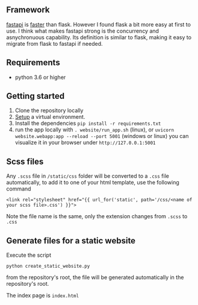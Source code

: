 ## Framework

[fastapi](https://fastapi.tiangolo.com/) is  [faster](https://medium.com/@ahmed.nafies/why-did-we-choose-fast-api-over-flask-and-django-for-our-restful-micro-services-77589534c036) than flask. However I found flask a bit more
 easy at first to use. I think what makes fastapi strong is the concurrency and
  asnychronuous capability. Its definition is similar to flask, making it easy to migrate from
   flask to fastapi if needed.


## Requirements

* python 3.6 or higher

## Getting started

1. Clone the repository locally
2. [Setup](https://oemof.readthedocs.io/en/latest/installation_and_setup.html#using-virtualenv-community-driven) a virtual environment.
3. Install the dependencies `pip install -r requirements.txt`
4. run the app locally with `. website/run_app.sh` (linux), or `uvicorn website.webapp:app --reload --port 5001` (windows or linux) you can visualize it in your browser under  `http://127.0.0.1:5001`

## Scss files

Any `.scss` file in `/static/css` folder will be converted to a `.css` file automatically, to add it to one of your html template, use the following command

    <link rel="stylesheet" href="{{ url_for('static', path='/css/<name of your scss file>.css') }}">
    
Note the file name is the same, only the extension changes from `.scss` to `.css`

## Generate files for a static website

Execute the script

    python create_static_website.py

from the repository's root, the file will be generated automatically in the repository's root.

The index page is `index.html`